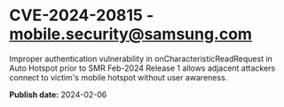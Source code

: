# CVE-2024-20815 - mobile.security@samsung.com

Improper authentication vulnerability in onCharacteristicReadRequest in Auto Hotspot prior to SMR Feb-2024 Release 1 allows adjacent attackers connect to victim&#39;s mobile hotspot without user awareness.

**Publish date:** 2024-02-06
